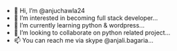 - 👋 Hi, I’m @anjuchawla24
- 👀 I’m interested in becoming full stack developer...
- 🌱 I’m currently learning python & wordpress...
- 💞️ I’m looking to collaborate on python related project...
- 📫 You can reach me via skype @anjali.bagaria...

<!---
anjuchawla24/anjuchawla24 is a ✨ special ✨ repository because its `README.md` (this file) appears on your GitHub profile.
You can click the Preview link to take a look at your changes.
--->
